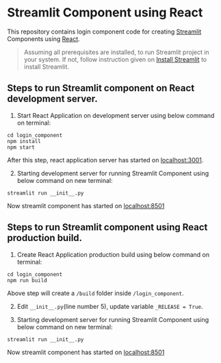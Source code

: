 # Streamlit Component using React
This repository contains login component code for creating [Streamlit](https://docs.streamlit.io/) Components using [React](https://react.dev/).

> Assuming all prerequisites are installed, to run Streamlit project in your system. If not, follow instruction given on [Install Streamlit](https://docs.streamlit.io/library/get-started/installation) to install Streamlit.

## Steps to run Streamlit component on React development server.
1. Start React Application on development server using below command on terminal:
```
cd login_component
npm install
npm start
```
After this step, react application server has started on [localhost:3001](http://localhost:3001).


2. Starting development server for running Streamlit Component using below command on new terminal:
```
streamlit run __init__.py
```
Now streamlit component has started on [localhost:8501](http://localhost:8501)

## Steps to run Streamlit component using React production build.
1. Create React Application production build using below command on terminal:
```
cd login_component
npm run build
```
Above step will create a `/build` folder inside `/login_component`.

2. Edit `__init__.py`(line number 5), update variable `_RELEASE = True`. 

3. Starting development server for running Streamlit Component using below command on new terminal:
```
streamlit run __init__.py
```
Now streamlit component has started on [localhost:8501](http://localhost:8501)
